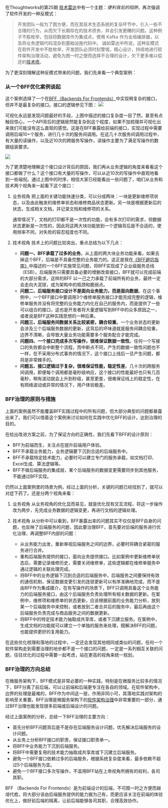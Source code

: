 

在Thoughtworks的第25期 [技术雷达](https://www.thoughtworks.com/zh-cn/radar)中有一个主题：*便利背后的陷阱*，再次强调了软件开发的一种反模式：
> 开发团队一般为了图方便，而在其技术生态系统的复杂环节中，引入一些不合理的行为，从而欠下长期存在的技术债务，并会引发更糟的问题。这种例子不胜枚举，包括将数据库作为集成点，使用 Kafka 作为全局编排器，以及将业务逻辑代码混杂到基础设施代码中。
诚如雷达中所说，这种反模式在软件开发中不胜枚举，开发团队必须时刻警惕，精心设计，持续地进行软件架构治理活动，避免为图一时之便而选择不合理的设计，欠下更多难以偿还的[技术债](https://maguangguang.xyz/tech-debt-quadrant)。

为了更深刻理解这种反模式带来的问题，我们先来看一个典型案例：
### 从一个BFF优化案例谈起
这个案例选择了一个在[BFF（Backends For Frontends）](https://samnewman.io/patterns/architectural/bff/)中实现稍复杂的接口，但并不是最复杂的接口。接口的逻辑参见下图：
![](./_image/bff-governance.jpg)

可视化永远是发现问题最好的手段，上图中描述的接口复杂度一目了然，甚至有点触目惊心，一个API背后的逻辑居然能复杂到这个程度，如果不加梳理并可视化出来我们可能没有这么直观的感觉。这是在BFF暴露给前端的接口，实现过程中需要调用后端10+个服务，进行几十次的服务间调用。在这几十次服务间调用过程中，有大量的读操作，以及近10次的跨服务写操作，读操作主要为了满足写操作的数据组装要求。

![](./_image/sequenceDiagram.png)

为了更清楚地理解这个接口设计背后的原因，我们再从业务逻辑的角度来看看这个接口都做了什么？这个接口有大量的写操作，可以从近10次的写操作中直观地看到一些端倪。通过上图中的时序，相信大家已经能看出一些问题了，咱们从业务和技术两个视角来一起看下这个接口：
1. 业务视角
	把上面的关键功能快速分类，可以分成两块：一块是更新维修项状态，以及由此触发的维修单状态和维修商品状态更新。另一块是根据更新后的状态，生成相关文档，并记录文档和维修项的关系。

	通常情况下，文档的打印都不是一次性的功能，会有多次打印的需求，但数据状态更新是一次性的，因此将这两大块功能放到一个逻辑背后是不合适的，使用频率不同，对失败的容忍程度也不同。

2. 技术视角
    技术上的问题比较突出，重点总结为以下几点：
	- **问题一、BFF承载了过多的业务**。从上面的两大块业务功能来看，如果去掉这个BFF，后端是不具备完整的业务能力的。这正是我在[《BFF避坑指南》](https://maguangguang.xyz/backend-for-frontend)中描述的一个BFF实施常见问题，将BFF实现成了企业级服务总线（ESB）。后端服务只需要具备必要的增删改查接口，BFF就可以完成前端的大部分需求。这样的BFF 以一己之力承载了前端所有的业务，最终一定会走向大泥球，成为架构中的瓶颈和脆弱点。
	- **问题二、后端服务接口设计不是面向业务能力，而是面向数据**。在这个事例中，一个BFF接口中要调用3个维修单服务接口才能完成完整的逻辑，维修单服务并没有将完整的业务能力内化在自己的服务内，而是提供了一些可以组合的接口，这也是开发者将大量逻辑写到BFF中的众多原因之一，或者说是BFF这种实践思想的一种后果。
	- **问题三、后端服务间数据关系比较紧密，耦合较重**。一个业务状态的更新会涉及三个后端服务数据的更新，这背后的坏味道就是服务间耦合较重，边界不清晰，会导致大量业务功能需要多个服务配合才能完成。
	- **问题四、一个接口完成多次写操作，很难保证数据一致性**。任何一个写接口的失败都会中断整个流程，而中断点不同，产生的数据一致性问题也不一样，在不采用分布式事务的情况下，这个接口上线后一旦产生问题，都将是非常棘手的。
	- **问题五、接口逻辑过于复杂，很难保证性能，稳定性差**。几十次的跨服务间调用，即便每个调用都是毫秒级响应，这个接口的性能最好也只有几百毫秒，稍有波动就会上升到秒级，甚至更差，很难保证线上的稳定性，在有网络波动或异常的情况下，用户体验极差。

### BFF治理的原则与措施
上面的案例虽然不能覆盖BFF实践过程中的所有问题，但大部分典型的问题都暴露出来了。我们可以借着这个案例来讨论如何在实践中优化BFF的设计，达到治理的目的。

在给出改进方案之前，为了保证方向的正确性，我们先看下BFF的设计原则：
- BFF为前端而生，关注点在提升前端用户体验。
- BFF不承载业务能力，业务逻辑要下沉到合适的后端服务中。
- BFF不承载特定技术能力，必要时可以建立专门的服务承载，如文档打印、Excel生成、算法逻辑等。
- BFF不做后端服务的集成层，某个后端服务的数据变更需要同步到其他服务，不能通过BFF实现。

仍然以上面案例里的场景为例，经过上面的分析，关键的问题已经找到了，就可以对症下药了。还是分两个视角来看：
1. 业务视角
	从业务视角的优化显而易见，就是优化现有交互流程，将这一步操作改为两步，先完成业务数据的逻辑变更，再进行文档的逻辑处理。

2. 技术视角
	从分析中可以看到，BFF暴露出来的问题其实不仅仅是BFF自身的问题，也反映了后端服务的问题，因此要治理BFF，首先要对后端的服务进行优化治理，再调整BFF内部的问题：
	- 从业务能力出发，重新审视后端服务之间的边界，必要时将耦合紧密的服务进行合并。
	- 重构后端服务提供的接口，面向业务提供接口。比如案例中更新维修单状态后，需要记录维修历史，需要关闭维修单，这些逻辑都在维修单服务中通过逻辑的关联处理完成。
	- 将BFF中的业务逻辑下沉到合适的后端服务中，后端服务之间要保持有效的通信机制，保证数据变更引发的连锁更新可以有序准确地完成，而不是由BFF作为集成媒介，在有写操作的场景下，BFF只调用具备这个业务能力的后端服务接口，由这个后端服务负责处理所有相关数据的更新。在案例中，维修项和维修单的状态更新，应该根据前面的业务能力分析，放到某一个后端服务中来控制，或者放到二者合并后的服务中，最后再由这个后端服务负责完成与商品服务之间的数据更新。
	- 将BFF中的特定技术能力抽取成共享库，或者下沉建立服务。在案例中，生成文档的功能就可以建立一个单独的服务来处理，既解决BFF的问题，也能提供更好的复用能力。

在这些优化梳理和落地的过程中，一定还会发现其他相同或类似的问题，任何一个软件架构走到需要治理的地步都不是一个接口的问题，一定是一系列相互关联的问题，往往优化的过程中需要一起考虑，站在更高的视角来统一规划。

### BFF治理的方向总结
在微服务架构下，BFF模式是非常必要的一种实践，特别是在微服务比较多的情况下，BFF分离了前后端，可以让前端和后端更专注在各自的领域。在软件架构中，边界的处理是最难的，BFF作为中间这一层，作用非同小可，其落地实践对架构的影响至关重要。BFF治理是微服务架构下的[软件架构治理](https://maguangguang.xyz/tags/arch-governance/)中非常重要的一部分，通过BFF治理也能发现很多前端或后端设计的问题。

经过上面案例的分析，总结一下BFF治理的主要方向：
- 首先分析BFF问题背后是不是存在后端服务设计问题，优先解决后端服务的设计问题。
- 从业务上分析BFF接口的职责，保证接口职责单一。
- 将BFF中业务能力下沉到后端服务。
- 将BFF中需要复用的技术能力抽取成共享库或下沉建立后端服务。
- 避免一个BFF接口依赖过多的后端服务，根据系统复杂度来看，最多依赖不超过5个后端服务为宜。
- 避免一个BFF接口多次写操作，不滥用BFF站在上帝视角所拥有的权利，各司其职。

BFF （Backends For Frontends）是为前端设计的后端，不可图一时之方便而越俎代庖，将大部分该由后端服务提供的能力据为己有，而更应该关注在前端的体验优化上，做好前后端的隔离，让前后端能够各司其职，合理高效协作。
